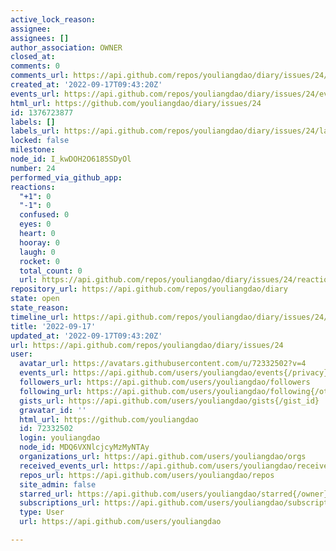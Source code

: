 ```yaml
---
active_lock_reason: 
assignee: 
assignees: []
author_association: OWNER
closed_at: 
comments: 0
comments_url: https://api.github.com/repos/youliangdao/diary/issues/24/comments
created_at: '2022-09-17T09:43:20Z'
events_url: https://api.github.com/repos/youliangdao/diary/issues/24/events
html_url: https://github.com/youliangdao/diary/issues/24
id: 1376723877
labels: []
labels_url: https://api.github.com/repos/youliangdao/diary/issues/24/labels{/name}
locked: false
milestone: 
node_id: I_kwDOH2O6185SDyOl
number: 24
performed_via_github_app: 
reactions:
  "+1": 0
  "-1": 0
  confused: 0
  eyes: 0
  heart: 0
  hooray: 0
  laugh: 0
  rocket: 0
  total_count: 0
  url: https://api.github.com/repos/youliangdao/diary/issues/24/reactions
repository_url: https://api.github.com/repos/youliangdao/diary
state: open
state_reason: 
timeline_url: https://api.github.com/repos/youliangdao/diary/issues/24/timeline
title: '2022-09-17'
updated_at: '2022-09-17T09:43:20Z'
url: https://api.github.com/repos/youliangdao/diary/issues/24
user:
  avatar_url: https://avatars.githubusercontent.com/u/72332502?v=4
  events_url: https://api.github.com/users/youliangdao/events{/privacy}
  followers_url: https://api.github.com/users/youliangdao/followers
  following_url: https://api.github.com/users/youliangdao/following{/other_user}
  gists_url: https://api.github.com/users/youliangdao/gists{/gist_id}
  gravatar_id: ''
  html_url: https://github.com/youliangdao
  id: 72332502
  login: youliangdao
  node_id: MDQ6VXNlcjcyMzMyNTAy
  organizations_url: https://api.github.com/users/youliangdao/orgs
  received_events_url: https://api.github.com/users/youliangdao/received_events
  repos_url: https://api.github.com/users/youliangdao/repos
  site_admin: false
  starred_url: https://api.github.com/users/youliangdao/starred{/owner}{/repo}
  subscriptions_url: https://api.github.com/users/youliangdao/subscriptions
  type: User
  url: https://api.github.com/users/youliangdao

---
```

